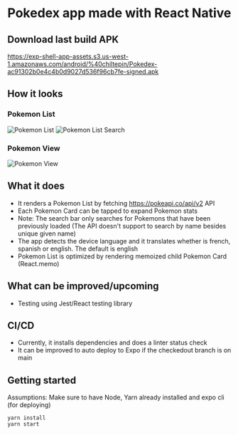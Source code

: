 # Pokedex app made with React Native

## Download last build APK

https://exp-shell-app-assets.s3.us-west-1.amazonaws.com/android/%40chiltepin/Pokedex-ac91302b0e4c4b0d9027d536f96cb7fe-signed.apk

## How it looks

### Pokemon List

<img src="https://i.imgur.com/sYFVZ2k.png" alt="Pokemon List" />

<img src="https://i.imgur.com/FEO2WAH.png" alt="Pokemon List Search" />

### Pokemon View

<img src="https://i.imgur.com/jkkZhfj.png" alt="Pokemon View" />

## What it does

- It renders a Pokemon List by fetching https://pokeapi.co/api/v2 API
- Each Pokemon Card can be tapped to expand Pokemon stats
- Note: The search bar only searches for Pokemons that have been previously loaded (The API doesn't support to search by name besides unique given name)
- The app detects the device language and it translates whether is french, spanish or english. The default is english
- Pokemon List is optimized by rendering memoized child Pokemon Card (React.memo)

## What can be improved/upcoming

- Testing using Jest/React testing library

## CI/CD

- Currently, it installs dependencies and does a linter status check
- It can be improved to auto deploy to Expo if the checkedout branch is on main

## Getting started

Assumptions: Make sure to have Node, Yarn already installed and expo cli (for deploying)

```
yarn install
yarn start
```
